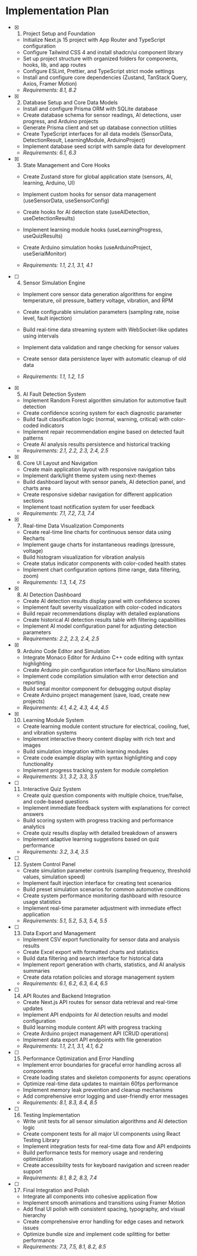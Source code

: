 # Implementation Plan

- [x] 1. Project Setup and Foundation


  - Initialize Next.js 15 project with App Router and TypeScript configuration
  - Configure Tailwind CSS 4 and install shadcn/ui component library
  - Set up project structure with organized folders for components, hooks, lib, and app routes
  - Configure ESLint, Prettier, and TypeScript strict mode settings
  - Install and configure core dependencies (Zustand, TanStack Query, Axios, Framer Motion)
  - _Requirements: 8.1, 8.2_

- [x] 2. Database Setup and Core Data Models



  - Install and configure Prisma ORM with SQLite database
  - Create database schema for sensor readings, AI detections, user progress, and Arduino projects
  - Generate Prisma client and set up database connection utilities
  - Create TypeScript interfaces for all data models (SensorData, DetectionResult, LearningModule, ArduinoProject)
  - Implement database seed script with sample data for development
  - _Requirements: 6.1, 6.3_




- [x] 3. State Management and Core Hooks


  - Create Zustand store for global application state (sensors, AI, learning, Arduino, UI)
  - Implement custom hooks for sensor data management (useSensorData, useSensorConfig)
  - Create hooks for AI detection state (useAIDetection, useDetectionResults)
  - Implement learning module hooks (useLearningProgress, useQuizResults)


  - Create Arduino simulation hooks (useArduinoProject, useSerialMonitor)
  - _Requirements: 1.1, 2.1, 3.1, 4.1_




- [ ] 4. Sensor Simulation Engine
  - Implement core sensor data generation algorithms for engine temperature, oil pressure, battery voltage, vibration, and RPM
  - Create configurable simulation parameters (sampling rate, noise level, fault injection)
  - Build real-time data streaming system with WebSocket-like updates using intervals


  - Implement data validation and range checking for sensor values
  - Create sensor data persistence layer with automatic cleanup of old data
  - _Requirements: 1.1, 1.2, 1.5_

- [x] 5. AI Fault Detection System
  - Implement Random Forest algorithm simulation for automotive fault detection
  - Create confidence scoring system for each diagnostic parameter
  - Build fault classification logic (normal, warning, critical) with color-coded indicators
  - Implement repair recommendation engine based on detected fault patterns
  - Create AI analysis results persistence and historical tracking
  - _Requirements: 2.1, 2.2, 2.3, 2.4, 2.5_

- [x] 6. Core UI Layout and Navigation
  - Create main application layout with responsive navigation tabs
  - Implement dark/light theme system using next-themes
  - Build dashboard layout with sensor panels, AI detection panel, and charts area
  - Create responsive sidebar navigation for different application sections
  - Implement toast notification system for user feedback
  - _Requirements: 7.1, 7.2, 7.3, 7.4_

- [x] 7. Real-time Data Visualization Components
  - Create real-time line charts for continuous sensor data using Recharts
  - Implement gauge charts for instantaneous readings (pressure, voltage)
  - Build histogram visualization for vibration analysis
  - Create status indicator components with color-coded health states
  - Implement chart configuration options (time range, data filtering, zoom)
  - _Requirements: 1.3, 1.4, 7.5_

- [x] 8. AI Detection Dashboard
  - Create AI detection results display panel with confidence scores
  - Implement fault severity visualization with color-coded indicators
  - Build repair recommendations display with detailed explanations
  - Create historical AI detection results table with filtering capabilities
  - Implement AI model configuration panel for adjusting detection parameters
  - _Requirements: 2.2, 2.3, 2.4, 2.5_

- [x] 9. Arduino Code Editor and Simulation
  - Integrate Monaco Editor for Arduino C++ code editing with syntax highlighting
  - Create Arduino pin configuration interface for Uno/Nano simulation
  - Implement code compilation simulation with error detection and reporting
  - Build serial monitor component for debugging output display
  - Create Arduino project management (save, load, create new projects)
  - _Requirements: 4.1, 4.2, 4.3, 4.4, 4.5_

- [x] 10. Learning Module System
  - Create learning module content structure for electrical, cooling, fuel, and vibration systems
  - Implement interactive theory content display with rich text and images
  - Build simulation integration within learning modules
  - Create code example display with syntax highlighting and copy functionality
  - Implement progress tracking system for module completion
  - _Requirements: 3.1, 3.2, 3.3, 3.5_

- [ ] 11. Interactive Quiz System
  - Create quiz question components with multiple choice, true/false, and code-based questions
  - Implement immediate feedback system with explanations for correct answers
  - Build scoring system with progress tracking and performance analytics
  - Create quiz results display with detailed breakdown of answers
  - Implement adaptive learning suggestions based on quiz performance
  - _Requirements: 3.2, 3.4, 3.5_

- [ ] 12. System Control Panel
  - Create simulation parameter controls (sampling frequency, threshold values, simulation speed)
  - Implement fault injection interface for creating test scenarios
  - Build preset simulation scenarios for common automotive conditions
  - Create system performance monitoring dashboard with resource usage statistics
  - Implement real-time parameter adjustment with immediate effect application
  - _Requirements: 5.1, 5.2, 5.3, 5.4, 5.5_

- [ ] 13. Data Export and Management
  - Implement CSV export functionality for sensor data and analysis results
  - Create Excel export with formatted charts and statistics
  - Build data filtering and search interface for historical data
  - Implement report generation with charts, statistics, and AI analysis summaries
  - Create data rotation policies and storage management system
  - _Requirements: 6.1, 6.2, 6.3, 6.4, 6.5_

- [ ] 14. API Routes and Backend Integration
  - Create Next.js API routes for sensor data retrieval and real-time updates
  - Implement API endpoints for AI detection results and model configuration
  - Build learning module content API with progress tracking
  - Create Arduino project management API (CRUD operations)
  - Implement data export API endpoints with file generation
  - _Requirements: 1.1, 2.1, 3.1, 4.1, 6.2_

- [ ] 15. Performance Optimization and Error Handling
  - Implement error boundaries for graceful error handling across all components
  - Create loading states and skeleton components for async operations
  - Optimize real-time data updates to maintain 60fps performance
  - Implement memory leak prevention and cleanup mechanisms
  - Add comprehensive error logging and user-friendly error messages
  - _Requirements: 8.1, 8.3, 8.4, 8.5_

- [ ] 16. Testing Implementation
  - Write unit tests for all sensor simulation algorithms and AI detection logic
  - Create component tests for all major UI components using React Testing Library
  - Implement integration tests for real-time data flow and API endpoints
  - Build performance tests for memory usage and rendering optimization
  - Create accessibility tests for keyboard navigation and screen reader support
  - _Requirements: 8.1, 8.2, 8.3, 7.4_

- [ ] 17. Final Integration and Polish
  - Integrate all components into cohesive application flow
  - Implement smooth animations and transitions using Framer Motion
  - Add final UI polish with consistent spacing, typography, and visual hierarchy
  - Create comprehensive error handling for edge cases and network issues
  - Optimize bundle size and implement code splitting for better performance
  - _Requirements: 7.3, 7.5, 8.1, 8.2, 8.5_